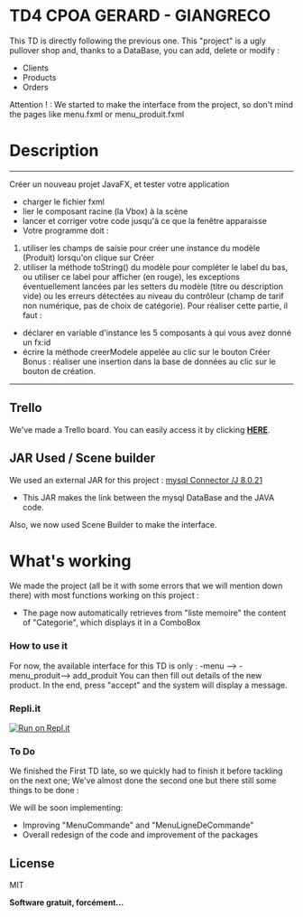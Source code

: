 # TD4 CPOA GERARD - GIANGRECO


This TD is directly following the previous one.
This "project" is a ugly pullover shop and, thanks to a DataBase, you can add, delete or modify :
  - Clients
  - Products
  - Orders
 
Attention ! : We started to make the interface from the project, so don't mind the pages like menu.fxml or menu_produit.fxml

# Description

----
Créer un nouveau projet JavaFX, et tester votre application
- charger le fichier fxml
- lier le composant racine (la Vbox) à la scène
- lancer et corriger votre code jusqu'à ce que la fenêtre apparaisse
- Votre programme doit :
1) utiliser les champs de saisie pour créer une instance du modèle (Produit) lorsqu'on clique
sur Créer
2) utiliser la méthode toString() du modèle pour compléter le label du bas, ou utiliser ce label
pour afficher (en rouge), les exceptions éventuellement lancées par les setters du modèle (titre
ou description vide) ou les erreurs détectées au niveau du contrôleur (champ de tarif non
numérique, pas de choix de catégorie).
Pour réaliser cette partie, il faut :
- déclarer en variable d'instance les 5 composants à qui vous avez donné un fx:id
- écrire la méthode creerModele appelée au clic sur le bouton Créer
Bonus : réaliser une insertion dans la base de données au clic sur le bouton de création.
---

## Trello
We've made a Trello board. You can easily access it by clicking  __[HERE](https://trello.com/invite/b/DcAjprl2/13a303fce6c355e2e568927e7705c048/cpoa2020gerardgiangreco)__.

## JAR Used / Scene builder

  We used an external JAR for this project :
[mysql Connector /J 8.0.21](https://dev.mysql.com/downloads/connector/j/8.0.html)
- This JAR makes the link between the mysql DataBase and the JAVA code. 

Also, we now used Scene Builder to make the interface.

# What's working

We made the project (all be it with some errors that we will mention down there) with most functions working on this project :

- The page now automatically retrieves from "liste memoire" the content of "Categorie", which displays it in a ComboBox


### How to use it

For now, the available interface for this TD is only : -menu --> -menu_produit--> add_produit
You can then fill out details of the new product. In the end, press "accept" and the system will display a message.

### Repli.it

[![Run on Repl.it](https://repl.it/badge/github/agerard57/GERARD_GIANGRECO_CPOA_TD1_2020)](https://repl.it/github/agerard57/GERARD_GIANGRECO_CPOA_TD1_2020)

### To Do

We finished the First TD late, so we quickly had to finish it before tackling on the next one; We've almost done the second one but there still some things to be done :

We will be soon implementing:
 - Improving "MenuCommande" and "MenuLigneDeCommande"
 - Overall redesign of the code and improvement of the packages

License
----
MIT


**Software gratuit, forcément...**


   
